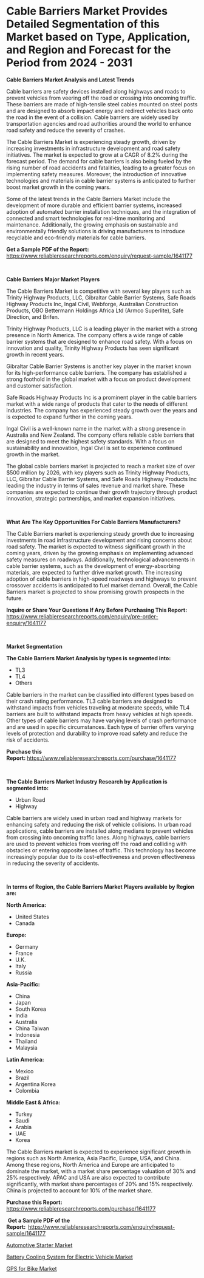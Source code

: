 <p><h1>Cable Barriers Market Provides Detailed Segmentation of this Market based on Type, Application, and Region and Forecast for the Period from 2024 - 2031</h1></p><p><strong>Cable Barriers Market Analysis and Latest Trends</strong></p>
<p><p>Cable barriers are safety devices installed along highways and roads to prevent vehicles from veering off the road or crossing into oncoming traffic. These barriers are made of high-tensile steel cables mounted on steel posts and are designed to absorb impact energy and redirect vehicles back onto the road in the event of a collision. Cable barriers are widely used by transportation agencies and road authorities around the world to enhance road safety and reduce the severity of crashes.</p><p>The Cable Barriers Market is experiencing steady growth, driven by increasing investments in infrastructure development and road safety initiatives. The market is expected to grow at a CAGR of 8.2% during the forecast period. The demand for cable barriers is also being fueled by the rising number of road accidents and fatalities, leading to a greater focus on implementing safety measures. Moreover, the introduction of innovative technologies and materials in cable barrier systems is anticipated to further boost market growth in the coming years.</p><p>Some of the latest trends in the Cable Barriers Market include the development of more durable and efficient barrier systems, increased adoption of automated barrier installation techniques, and the integration of connected and smart technologies for real-time monitoring and maintenance. Additionally, the growing emphasis on sustainable and environmentally friendly solutions is driving manufacturers to introduce recyclable and eco-friendly materials for cable barriers.</p></p>
<p><strong>Get a Sample PDF of the Report:&nbsp;</strong> <a href="https://www.reliableresearchreports.com/enquiry/request-sample/1641177">https://www.reliableresearchreports.com/enquiry/request-sample/1641177</a></p>
<p>&nbsp;</p>
<p><strong>Cable Barriers Major Market Players</strong></p>
<p><p>The Cable Barriers Market is competitive with several key players such as Trinity Highway Products, LLC, Gibraltar Cable Barrier Systems, Safe Roads Highway Products Inc, Ingal Civil, Webforge, Australian Construction Products, OBO Bettermann Holdings Africa Ltd (Armco Superlite), Safe Direction, and Brifen. </p><p>Trinity Highway Products, LLC is a leading player in the market with a strong presence in North America. The company offers a wide range of cable barrier systems that are designed to enhance road safety. With a focus on innovation and quality, Trinity Highway Products has seen significant growth in recent years. </p><p>Gibraltar Cable Barrier Systems is another key player in the market known for its high-performance cable barriers. The company has established a strong foothold in the global market with a focus on product development and customer satisfaction. </p><p>Safe Roads Highway Products Inc is a prominent player in the cable barriers market with a wide range of products that cater to the needs of different industries. The company has experienced steady growth over the years and is expected to expand further in the coming years.</p><p>Ingal Civil is a well-known name in the market with a strong presence in Australia and New Zealand. The company offers reliable cable barriers that are designed to meet the highest safety standards. With a focus on sustainability and innovation, Ingal Civil is set to experience continued growth in the market.</p><p>The global cable barriers market is projected to reach a market size of over $500 million by 2026, with key players such as Trinity Highway Products, LLC, Gibraltar Cable Barrier Systems, and Safe Roads Highway Products Inc leading the industry in terms of sales revenue and market share. These companies are expected to continue their growth trajectory through product innovation, strategic partnerships, and market expansion initiatives.</p></p>
<p>&nbsp;</p>
<p><strong>What Are The Key Opportunities For Cable Barriers Manufacturers?</strong></p>
<p><p>The Cable Barriers market is experiencing steady growth due to increasing investments in road infrastructure development and rising concerns about road safety. The market is expected to witness significant growth in the coming years, driven by the growing emphasis on implementing advanced safety measures on roadways. Additionally, technological advancements in cable barrier systems, such as the development of energy-absorbing materials, are expected to further drive market growth. The increasing adoption of cable barriers in high-speed roadways and highways to prevent crossover accidents is anticipated to fuel market demand. Overall, the Cable Barriers market is projected to show promising growth prospects in the future.</p></p>
<p><strong>Inquire or Share Your Questions If Any Before Purchasing This Report:</strong> <a href="https://www.reliableresearchreports.com/enquiry/pre-order-enquiry/1641177">https://www.reliableresearchreports.com/enquiry/pre-order-enquiry/1641177</a></p>
<p>&nbsp;</p>
<p><strong>Market Segmentation</strong></p>
<p><strong>The Cable Barriers Market Analysis by types is segmented into:</strong></p>
<p><ul><li>TL3</li><li>TL4</li><li>Others</li></ul></p>
<p><p>Cable barriers in the market can be classified into different types based on their crash rating performance. TL3 cable barriers are designed to withstand impacts from vehicles traveling at moderate speeds, while TL4 barriers are built to withstand impacts from heavy vehicles at high speeds. Other types of cable barriers may have varying levels of crash performance and are used in specific circumstances. Each type of barrier offers varying levels of protection and durability to improve road safety and reduce the risk of accidents.</p></p>
<p><strong>Purchase this Report:&nbsp;</strong><a href="https://www.reliableresearchreports.com/purchase/1641177">https://www.reliableresearchreports.com/purchase/1641177</a></p>
<p>&nbsp;</p>
<p><strong>The Cable Barriers Market Industry Research by Application is segmented into:</strong></p>
<p><ul><li>Urban Road</li><li>Highway</li></ul></p>
<p><p>Cable barriers are widely used in urban road and highway markets for enhancing safety and reducing the risk of vehicle collisions. In urban road applications, cable barriers are installed along medians to prevent vehicles from crossing into oncoming traffic lanes. Along highways, cable barriers are used to prevent vehicles from veering off the road and colliding with obstacles or entering opposite lanes of traffic. This technology has become increasingly popular due to its cost-effectiveness and proven effectiveness in reducing the severity of accidents.</p></p>
<p>&nbsp;</p>
<p><strong>In terms of Region, the Cable Barriers Market Players available by Region are:</strong></p>
<p>
    <p> <strong> North America: </strong>
        <ul>
            <li>United States</li>
            <li>Canada</li>
        </ul>
        </p> 
    <p> <strong> Europe: </strong>
        <ul>
            <li>Germany</li>
            <li>France</li>
            <li>U.K.</li>
            <li>Italy</li>
            <li>Russia</li>
        </ul>
        </p> 
    <p> <strong> Asia-Pacific: </strong>
        <ul>
            <li>China</li>
            <li>Japan</li>
            <li>South Korea</li>
            <li>India</li>
            <li>Australia</li>
            <li>China Taiwan</li>
            <li>Indonesia</li>
            <li>Thailand</li>
            <li>Malaysia</li>
        </ul>
        </p> 
    <p> <strong> Latin America: </strong>
        <ul>
            <li>Mexico</li>
            <li>Brazil</li>
            <li>Argentina Korea</li>
            <li>Colombia</li>
        </ul>
        </p> 
    <p> <strong> Middle East & Africa: </strong>
        <ul>
            <li>Turkey</li>
            <li>Saudi</li>
            <li>Arabia</li>
            <li>UAE</li>
            <li>Korea</li>
        </ul>
    </p>
    </p>
<p><p>The Cable Barriers market is expected to experience significant growth in regions such as North America, Asia Pacific, Europe, USA, and China. Among these regions, North America and Europe are anticipated to dominate the market, with a market share percentage valuation of 30% and 25% respectively. APAC and USA are also expected to contribute significantly, with market share percentages of 20% and 15% respectively. China is projected to account for 10% of the market share.</p></p>
<p><strong>Purchase this Report: </strong><a href="https://www.reliableresearchreports.com/purchase/1641177">https://www.reliableresearchreports.com/purchase/1641177</a></p>
<p>&nbsp;<strong>Get a Sample PDF of the Report:&nbsp;&nbsp;</strong><a href="https://www.reliableresearchreports.com/enquiry/request-sample/1641177">https://www.reliableresearchreports.com/enquiry/request-sample/1641177</a></p>
<p><strong></strong></p>
<p><p><a href="https://github.com/changoleonlaverguenzanoexiste/Market-Research-Report-List-2/blob/main/automotive-starter-market.md">Automotive Starter Market</a></p><p><a href="https://github.com/danielneavesallisons03mba/Market-Research-Report-List-1/blob/main/battery-cooling-system-for-electric-vehicle-market.md">Battery Cooling System for Electric Vehicle Market</a></p><p><a href="https://github.com/dimitrishawkinswaynenp91rgz/Market-Research-Report-List-1/blob/main/gps-for-bike-market.md">GPS for Bike Market</a></p></p>